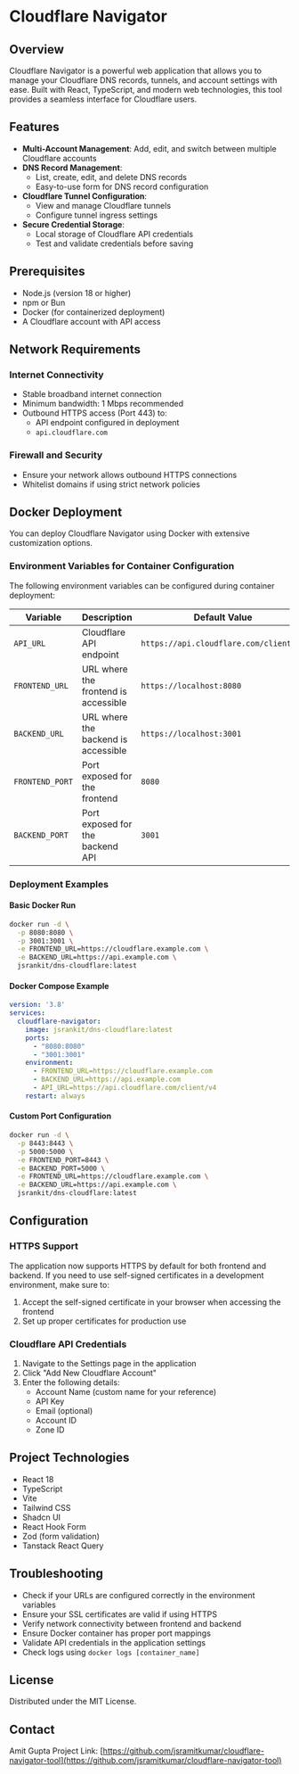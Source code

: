 
# Cloudflare Navigator

## Overview

Cloudflare Navigator is a powerful web application that allows you to manage your Cloudflare DNS records, tunnels, and account settings with ease. Built with React, TypeScript, and modern web technologies, this tool provides a seamless interface for Cloudflare users.

## Features

- **Multi-Account Management**: Add, edit, and switch between multiple Cloudflare accounts
- **DNS Record Management**: 
  - List, create, edit, and delete DNS records
  - Easy-to-use form for DNS record configuration
- **Cloudflare Tunnel Configuration**:
  - View and manage Cloudflare tunnels
  - Configure tunnel ingress settings
- **Secure Credential Storage**: 
  - Local storage of Cloudflare API credentials
  - Test and validate credentials before saving

## Prerequisites

- Node.js (version 18 or higher)
- npm or Bun
- Docker (for containerized deployment)
- A Cloudflare account with API access

## Network Requirements

### Internet Connectivity
- Stable broadband internet connection
- Minimum bandwidth: 1 Mbps recommended
- Outbound HTTPS access (Port 443) to:
  - API endpoint configured in deployment
  - `api.cloudflare.com`

### Firewall and Security
- Ensure your network allows outbound HTTPS connections
- Whitelist domains if using strict network policies

## Docker Deployment

You can deploy Cloudflare Navigator using Docker with extensive customization options.

### Environment Variables for Container Configuration

The following environment variables can be configured during container deployment:

| Variable | Description | Default Value | Example |
|----------|-------------|---------------|---------|
| `API_URL` | Cloudflare API endpoint | `https://api.cloudflare.com/client/v4` | `https://custom-api.cloudflare.com` |
| `FRONTEND_URL` | URL where the frontend is accessible | `https://localhost:8080` | `https://cloudflare.example.com` |
| `BACKEND_URL` | URL where the backend is accessible | `https://localhost:3001` | `https://api.example.com` |
| `FRONTEND_PORT` | Port exposed for the frontend | `8080` | `8443` |
| `BACKEND_PORT` | Port exposed for the backend API | `3001` | `5000` |

### Deployment Examples

#### Basic Docker Run
```bash
docker run -d \
  -p 8080:8080 \
  -p 3001:3001 \
  -e FRONTEND_URL=https://cloudflare.example.com \
  -e BACKEND_URL=https://api.example.com \
  jsrankit/dns-cloudflare:latest
```

#### Docker Compose Example
```yaml
version: '3.8'
services:
  cloudflare-navigator:
    image: jsrankit/dns-cloudflare:latest
    ports:
      - "8080:8080"
      - "3001:3001"
    environment:
      - FRONTEND_URL=https://cloudflare.example.com
      - BACKEND_URL=https://api.example.com
      - API_URL=https://api.cloudflare.com/client/v4
    restart: always
```

#### Custom Port Configuration
```bash
docker run -d \
  -p 8443:8443 \
  -p 5000:5000 \
  -e FRONTEND_PORT=8443 \
  -e BACKEND_PORT=5000 \
  -e FRONTEND_URL=https://cloudflare.example.com \
  -e BACKEND_URL=https://api.example.com \
  jsrankit/dns-cloudflare:latest
```

## Configuration

### HTTPS Support

The application now supports HTTPS by default for both frontend and backend. If you need to use self-signed certificates in a development environment, make sure to:

1. Accept the self-signed certificate in your browser when accessing the frontend
2. Set up proper certificates for production use

### Cloudflare API Credentials

1. Navigate to the Settings page in the application
2. Click "Add New Cloudflare Account"
3. Enter the following details:
   - Account Name (custom name for your reference)
   - API Key
   - Email (optional)
   - Account ID
   - Zone ID

## Project Technologies

- React 18
- TypeScript
- Vite
- Tailwind CSS
- Shadcn UI
- React Hook Form
- Zod (form validation)
- Tanstack React Query

## Troubleshooting

- Check if your URLs are configured correctly in the environment variables
- Ensure your SSL certificates are valid if using HTTPS
- Verify network connectivity between frontend and backend
- Ensure Docker container has proper port mappings
- Validate API credentials in the application settings
- Check logs using `docker logs [container_name]`

## License

Distributed under the MIT License.

## Contact

Amit Gupta
Project Link: [https://github.com/jsramitkumar/cloudflare-navigator-tool](https://github.com/jsramitkumar/cloudflare-navigator-tool)
